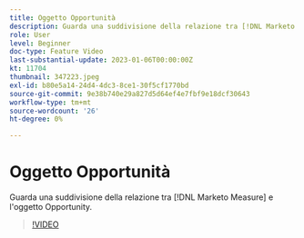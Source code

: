 ```yaml
---
title: Oggetto Opportunità
description: Guarda una suddivisione della relazione tra [!DNL Marketo Measure] e l'oggetto Opportunity.
role: User
level: Beginner
doc-type: Feature Video
last-substantial-update: 2023-01-06T00:00:00Z
kt: 11704
thumbnail: 347223.jpeg
exl-id: b80e5a14-24d4-4dc3-8ce1-30f5cf1770bd
source-git-commit: 9e38b740e29a827d5d64ef4e7fbf9e18dcf30643
workflow-type: tm+mt
source-wordcount: '26'
ht-degree: 0%

---
```


# Oggetto Opportunità

Guarda una suddivisione della relazione tra [!DNL Marketo Measure] e l&#39;oggetto Opportunity.

>[!VIDEO](https://video.tv.adobe.com/v/347223/?quality=12&learn=on)
